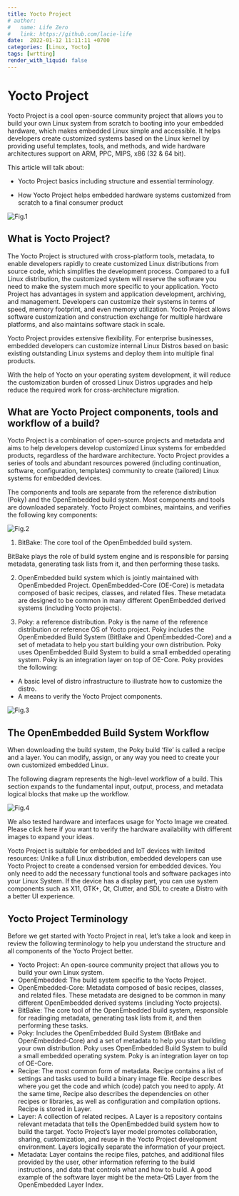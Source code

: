 ```yaml
---
title: Yocto Project
# author:
#   name: Life Zero
#   link: https://github.com/lacie-life
date:  2022-01-12 11:11:11 +0700
categories: [Linux, Yocto]
tags: [wrtting]
render_with_liquid: false
---
```


# Yocto Project

Yocto Project is a cool open-source community project that allows you to build your own Linux system from scratch to booting into your embedded hardware, which makes embedded Linux simple and accessible. It helps developers create customized systems based on the Linux kernel by providing useful templates, tools, and methods, and wide hardware architectures support on ARM, PPC, MIPS, x86 (32 & 64 bit).

This article will talk about:

- Yocto Project basics including structure and essential terminology.

- How Yocto Project helps embedded hardware systems customized from scratch to a final consumer product

![Fig.1](https://www.seeedstudio.com/blog/wp-content/uploads/2021/09/image-22.png)

## What is Yocto Project?

The Yocto Project is structured with cross-platform tools, metadata, to enable developers rapidly to create customized Linux distributions from source code, which simplifies the development process. Compared to a full Linux distribution, the customized system will reserve the software you need to make the system much more specific to your application. Yocto Project has advantages in system and application development, archiving, and management. Developers can customize their systems in terms of speed, memory footprint, and even memory utilization. Yocto Project allows software customization and construction exchange for multiple hardware platforms, and also maintains software stack in scale.

Yocto Project provides extensive flexibility. For enterprise businesses, embedded developers can customize internal Linux Distros based on basic existing outstanding Linux systems and deploy them into multiple final products.

With the help of Yocto on your operating system development, it will reduce the customization burden of crossed Linux Distros upgrades and help reduce the required work for cross-architecture migration.

## What are Yocto Project components, tools and workflow of a build?

Yocto Project is a combination of open-source projects and metadata and aims to help developers develop customized Linux systems for embedded products, regardless of the hardware architecture. Yocto Project provides a series of tools and abundant resources powered (including continuation, software, configuration, templates) community to create (tailored) Linux systems for embedded devices.

The components and tools are separate from the reference distribution (Poky) and the OpenEmbedded build system. Most components and tools are downloaded separately. Yocto Project combines, maintains, and verifies the following key components:

![Fig.2](https://www.seeedstudio.com/blog/wp-content/uploads/2021/09/image-18.png)

1. BitBake: The core tool of the OpenEmbedded build system.

BitBake plays the role of build system engine and is responsible for parsing metadata, generating task lists from it, and then performing these tasks.

2. OpenEmbedded build system which is jointly maintained with OpenEmbedded Project.
OpenEmbedded-Core (OE-Core) is metadata composed of basic recipes, classes, and related files. These metadata are designed to be common in many different OpenEmbedded derived systems (including Yocto projects).

3. Poky: a reference distribution.
Poky is the name of the reference distribution or reference OS of Yocto project. Poky includes the OpenEmbedded Build System (BitBake and OpenEmbedded-Core) and a set of metadata to help you start building your own distribution. Poky uses OpenEmbedded Build System to build a small embedded operating system. Poky is an integration layer on top of OE-Core. Poky provides the following:

- A basic level of distro infrastructure to illustrate how to customize the distro.
- A means to verify the Yocto Project components.

![Fig.3](https://www.seeedstudio.com/blog/wp-content/uploads/2021/09/image-21.png)

## The OpenEmbedded Build System Workflow

When downloading the build system, the Poky build ‘file’ is called a recipe and a layer. You can modify, assign, or any way you need to create your own customized embedded Linux.

The following diagram represents the high-level workflow of a build. This section expands to the fundamental input, output, process, and metadata logical blocks that make up the workflow.

![Fig.4](https://www.yoctoproject.org/docs/2.7/overview-manual/figures/YP-flow-diagram.png)

We also tested hardware and interfaces usage for Yocto Image we created. Please click here if you want to verify the hardware availability with different images to expand your ideas.

Yocto Project is suitable for embedded and IoT devices with limited resources: Unlike a full Linux distribution, embedded developers can use Yocto Project to create a condensed version for embedded devices. You only need to add the necessary functional tools and software packages into your Linux System. If the device has a display part, you can use system components such as X11, GTK+, Qt, Clutter, and SDL to create a Distro with a better UI experience.

## Yocto Project Terminology

Before we get started with Yocto Project in real, let’s take a look and keep in review the following terminology to help you understand the structure and all components of the Yocto Project better.

- Yocto Project: An open-source community project that allows you to build your own Linux system.
- OpenEmbedded: The build system specific to the Yocto Project.
- OpenEmbedded-Core: Metadata composed of basic recipes, classes, and related files. These metadata are designed to be common in many different OpenEmbedded derived systems (including Yocto projects).
- BitBake: The core tool of the OpenEmbedded build system, responsible for readinging metadata, generating task lists from it, and then performing these tasks.
- Poky: Includes the OpenEmbedded Build System (BitBake and OpenEmbedded-Core) and a set of metadata to help you start building your own distribution. Poky uses OpenEmbedded Build System to build a small embedded operating system. Poky is an integration layer on top of OE-Core.
- Recipe: The most common form of metadata. Recipe contains a list of settings and tasks used to build a binary image file. Recipe describes where you get the code and which (code) patch you need to apply. At the same time, Recipe also describes the dependencies on other recipes or libraries, as well as configuration and compilation options. Recipe is stored in Layer.
- Layer: A collection of related recipes. A Layer is a repository contains relevant metadata that tells the OpenEmbedded build system how to build the target. Yocto Project’s layer model promotes collaboration, sharing, customization, and reuse in the Yocto Project development environment. Layers logically separate the information of your project.
- Metadata: Layer contains the recipe files, patches, and additional files provided by the user, other information referring to the build instructions, and data that controls what and how to build. A good example of the software layer might be the meta-Qt5 Layer from the OpenEmbedded Layer Index.
